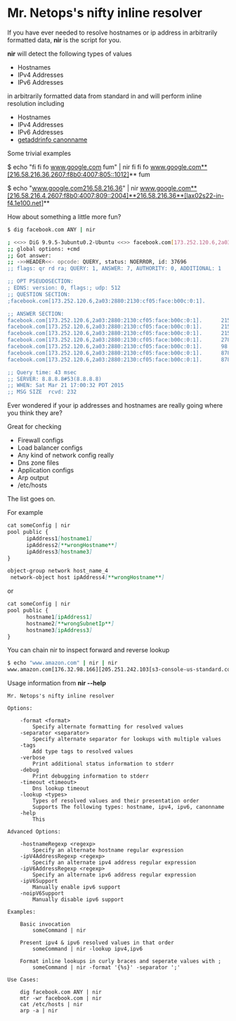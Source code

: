 # Mr. Netops's nifty inline resolver

If you have ever needed to resolve hostnames or ip address in arbitrarily formatted data, **nir** is the script for you.

**nir** will detect the following types of values

* Hostnames
* IPv4 Addresses
* IPv6 Addresses

in arbitrarily formatted data from standard in and will perform inline resolution including

* Hostnames
* IPv4 Addresses
* IPv6 Addresses
* [getaddrinfo canonname](http://linux.die.net/man/3/getaddrinfo)

Some trivial examples

$ echo "fi fi fo www.google.com fum" | nir
fi fi fo www.google.com**[216.58.216.36,2607:f8b0:4007:805::1012]** fum

$ echo "www.google.com216.58.216.36" | nir
www.google.com**[216.58.216.4,2607:f8b0:4007:809::2004]**216.58.216.36**[lax02s22-in-f4.1e100.net]**

How about something a little more fun?
```bash
$ dig facebook.com ANY | nir

; <<>> DiG 9.9.5-3ubuntu0.2-Ubuntu <<>> facebook.com[173.252.120.6,2a03:2880:2130:cf05:face:b00c:0:1] ANY
;; global options: +cmd
;; Got answer:
;; ->>HEADER<<- opcode: QUERY, status: NOERROR, id: 37696
;; flags: qr rd ra; QUERY: 1, ANSWER: 7, AUTHORITY: 0, ADDITIONAL: 1

;; OPT PSEUDOSECTION:
; EDNS: version: 0, flags:; udp: 512
;; QUESTION SECTION:
;facebook.com[173.252.120.6,2a03:2880:2130:cf05:face:b00c:0:1].			IN	ANY

;; ANSWER SECTION:
facebook.com[173.252.120.6,2a03:2880:2130:cf05:face:b00c:0:1].		21578	IN	NS	a.ns.facebook.com[69.171.239.12].
facebook.com[173.252.120.6,2a03:2880:2130:cf05:face:b00c:0:1].		21578	IN	NS	b.ns.facebook.com[69.171.255.12].
facebook.com[173.252.120.6,2a03:2880:2130:cf05:face:b00c:0:1].		21578	IN	TXT	"v=spf1 redirect=_spf.facebook.com"
facebook.com[173.252.120.6,2a03:2880:2130:cf05:face:b00c:0:1].		278	IN	MX	10 msgin.vvv.facebook.com[173.252.113.23].
facebook.com[173.252.120.6,2a03:2880:2130:cf05:face:b00c:0:1].		98	IN	SOA	a.ns.facebook.com[69.171.239.12]. dns.facebook.com[31.13.77.6,2a03:2880:f022:6:face:b00c:0:2,star.c10r.facebook.com]. 1426982281 7200 1800 604800 120
facebook.com[173.252.120.6,2a03:2880:2130:cf05:face:b00c:0:1].		878	IN	A	173.252.120.6
facebook.com[173.252.120.6,2a03:2880:2130:cf05:face:b00c:0:1].		878	IN	AAAA	2a03:2880:2130:cf05:face:b00c:0:1

;; Query time: 43 msec
;; SERVER: 8.8.8.8#53(8.8.8.8)
;; WHEN: Sat Mar 21 17:00:32 PDT 2015
;; MSG SIZE  rcvd: 232
```

Ever wondered if your ip addresses and hostnames are really going where you think they are?

Great for checking 

* Firewall configs
* Load balancer configs
* Any kind of network config really
* Dns zone files
* Application configs
* Arp output
* /etc/hosts

The list goes on.

For example
```markdown
cat someConfig | nir
pool public {
      ipAddress1[hostname1]
      ipAddress2[**wrongHostname**]
      ipAddress3[hostname3]
}

object-group network host_name_4
 network-object host ipAddress4[**wrongHostname**]
```
or
```markdown
cat someConfig | nir
pool public {
      hostname1[ipAddress1]
      hostname2[**wrongSubnetIp**]
      hostname3[ipAddress3]
}
```

You can chain nir to inspect forward and reverse lookup

```bash
$ echo "www.amazon.com" | nir | nir
www.amazon.com[176.32.98.166][205.251.242.103[s3-console-us-standard.console.aws.amazon.com]]
```

Usage information from **nir --help**

```
Mr. Netops's nifty inline resolver

Options:

	-format <format>
		Specify alternate formatting for resolved values
	-separator <separator>
		Specify alternate separator for lookups with multiple values
	-tags
		Add type tags to resolved values
	-verbose
		Print additional status information to stderr
	-debug
		Print debugging information to stderr
	-timeout <timeout>
		Dns lookup timeout
	-lookup <types>
		Types of resolved values and their presentation order
		Supports The following types: hostname, ipv4, ipv6, canonname
	-help
		This

Advanced Options:

	-hostnameRegexp <regexp>
		Specify an alternate hostname regular expression
	-ipV4AddressRegexp <regexp>
		Specify an alternate ipv4 address regular expression
	-ipV6AddressRegexp <regexp>
		Specify an alternate ipv6 address regular expression
	-ipV6Support
		Manually enable ipv6 support
	-noipV6Support
		Manually disable ipv6 support

Examples:

	Basic invocation
		someCommand | nir

	Present ipv4 & ipv6 resolved values in that order
		someCommand | nir -lookup ipv4,ipv6

	Format inline lookups in curly braces and seperate values with ;
		someCommand | nir -format '{%s}' -separator ';'

Use Cases:
			
	dig facebook.com ANY | nir
	mtr -wr facebook.com | nir
	cat /etc/hosts | nir
	arp -a | nir
```	

